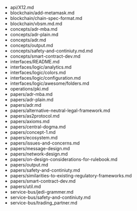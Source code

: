   - api/X12.md
  - blockchain/add-metamask.md
  - blockchain/chain-spec-format.md
  - blockchain/vbsm.md.md
  - concepts/adr-mba.md
  - concepts/adr-plain.md
  - concepts/adr.md
  - concepts/output.md
  - concepts/safety-and-continiuty.md.md
  - concepts/smart-contract-dev.md
  - interfaces/README.md
  - interfaces/logic/analytics.md
  - interfaces/logic/colors.md
  - interfaces/logic/configuration.md
  - interfaces/logic/awesome/folders.md
  - operations/pki.md
  - papers/adr-mba.md
  - papers/adr-plain.md
  - papers/adr.md
  - papers/alternative-neutral-legal-framework.md
  - papers/as2protocol.md
  - papers/axioms.md
  - papers/central-dogma.md
  - papers/concept-1.md
  - papers/ecosystem.md
  - papers/issues-and-concerns.md
  - papers/message-design.md
  - papers/network-design.md
  - papers/on-design-considerations-for-rulebook.md
  - papers/output.md
  - papers/safety-and-continiuty.md
  - papers/similarities-to-existing-regulatory-frameworks.md
  - papers/smart-contract-dev.md
  - papers/util.md
  - service-bus/jedi-grammer.md
  - service-bus/safety-and-continiuty.md
  - service-bus/trading_partner.md